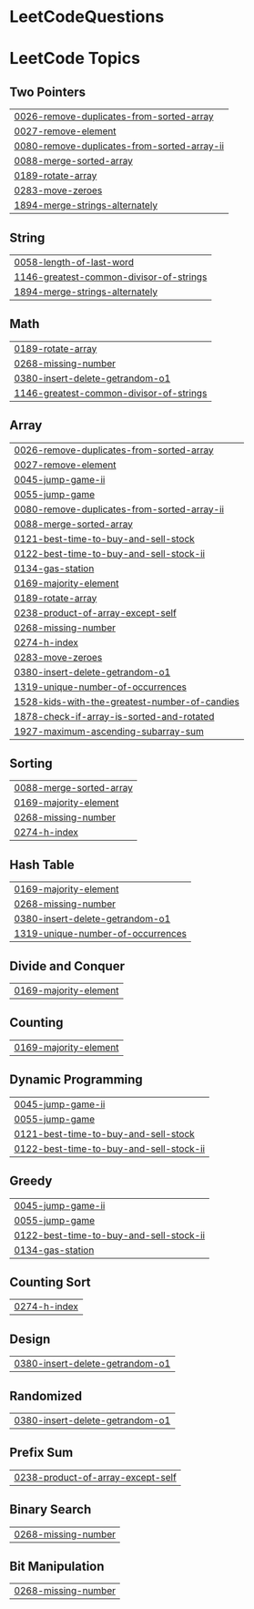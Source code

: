 # LeetCodeQuestions
<!---LeetCode Topics Start-->
# LeetCode Topics
## Two Pointers
|  |
| ------- |
| [0026-remove-duplicates-from-sorted-array](https://github.com/Ishant009/LeetCodeQuestions/tree/master/0026-remove-duplicates-from-sorted-array) |
| [0027-remove-element](https://github.com/Ishant009/LeetCodeQuestions/tree/master/0027-remove-element) |
| [0080-remove-duplicates-from-sorted-array-ii](https://github.com/Ishant009/LeetCodeQuestions/tree/master/0080-remove-duplicates-from-sorted-array-ii) |
| [0088-merge-sorted-array](https://github.com/Ishant009/LeetCodeQuestions/tree/master/0088-merge-sorted-array) |
| [0189-rotate-array](https://github.com/Ishant009/LeetCodeQuestions/tree/master/0189-rotate-array) |
| [0283-move-zeroes](https://github.com/Ishant009/LeetCodeQuestions/tree/master/0283-move-zeroes) |
| [1894-merge-strings-alternately](https://github.com/Ishant009/LeetCodeQuestions/tree/master/1894-merge-strings-alternately) |
## String
|  |
| ------- |
| [0058-length-of-last-word](https://github.com/Ishant009/LeetCodeQuestions/tree/master/0058-length-of-last-word) |
| [1146-greatest-common-divisor-of-strings](https://github.com/Ishant009/LeetCodeQuestions/tree/master/1146-greatest-common-divisor-of-strings) |
| [1894-merge-strings-alternately](https://github.com/Ishant009/LeetCodeQuestions/tree/master/1894-merge-strings-alternately) |
## Math
|  |
| ------- |
| [0189-rotate-array](https://github.com/Ishant009/LeetCodeQuestions/tree/master/0189-rotate-array) |
| [0268-missing-number](https://github.com/Ishant009/LeetCodeQuestions/tree/master/0268-missing-number) |
| [0380-insert-delete-getrandom-o1](https://github.com/Ishant009/LeetCodeQuestions/tree/master/0380-insert-delete-getrandom-o1) |
| [1146-greatest-common-divisor-of-strings](https://github.com/Ishant009/LeetCodeQuestions/tree/master/1146-greatest-common-divisor-of-strings) |
## Array
|  |
| ------- |
| [0026-remove-duplicates-from-sorted-array](https://github.com/Ishant009/LeetCodeQuestions/tree/master/0026-remove-duplicates-from-sorted-array) |
| [0027-remove-element](https://github.com/Ishant009/LeetCodeQuestions/tree/master/0027-remove-element) |
| [0045-jump-game-ii](https://github.com/Ishant009/LeetCodeQuestions/tree/master/0045-jump-game-ii) |
| [0055-jump-game](https://github.com/Ishant009/LeetCodeQuestions/tree/master/0055-jump-game) |
| [0080-remove-duplicates-from-sorted-array-ii](https://github.com/Ishant009/LeetCodeQuestions/tree/master/0080-remove-duplicates-from-sorted-array-ii) |
| [0088-merge-sorted-array](https://github.com/Ishant009/LeetCodeQuestions/tree/master/0088-merge-sorted-array) |
| [0121-best-time-to-buy-and-sell-stock](https://github.com/Ishant009/LeetCodeQuestions/tree/master/0121-best-time-to-buy-and-sell-stock) |
| [0122-best-time-to-buy-and-sell-stock-ii](https://github.com/Ishant009/LeetCodeQuestions/tree/master/0122-best-time-to-buy-and-sell-stock-ii) |
| [0134-gas-station](https://github.com/Ishant009/LeetCodeQuestions/tree/master/0134-gas-station) |
| [0169-majority-element](https://github.com/Ishant009/LeetCodeQuestions/tree/master/0169-majority-element) |
| [0189-rotate-array](https://github.com/Ishant009/LeetCodeQuestions/tree/master/0189-rotate-array) |
| [0238-product-of-array-except-self](https://github.com/Ishant009/LeetCodeQuestions/tree/master/0238-product-of-array-except-self) |
| [0268-missing-number](https://github.com/Ishant009/LeetCodeQuestions/tree/master/0268-missing-number) |
| [0274-h-index](https://github.com/Ishant009/LeetCodeQuestions/tree/master/0274-h-index) |
| [0283-move-zeroes](https://github.com/Ishant009/LeetCodeQuestions/tree/master/0283-move-zeroes) |
| [0380-insert-delete-getrandom-o1](https://github.com/Ishant009/LeetCodeQuestions/tree/master/0380-insert-delete-getrandom-o1) |
| [1319-unique-number-of-occurrences](https://github.com/Ishant009/LeetCodeQuestions/tree/master/1319-unique-number-of-occurrences) |
| [1528-kids-with-the-greatest-number-of-candies](https://github.com/Ishant009/LeetCodeQuestions/tree/master/1528-kids-with-the-greatest-number-of-candies) |
| [1878-check-if-array-is-sorted-and-rotated](https://github.com/Ishant009/LeetCodeQuestions/tree/master/1878-check-if-array-is-sorted-and-rotated) |
| [1927-maximum-ascending-subarray-sum](https://github.com/Ishant009/LeetCodeQuestions/tree/master/1927-maximum-ascending-subarray-sum) |
## Sorting
|  |
| ------- |
| [0088-merge-sorted-array](https://github.com/Ishant009/LeetCodeQuestions/tree/master/0088-merge-sorted-array) |
| [0169-majority-element](https://github.com/Ishant009/LeetCodeQuestions/tree/master/0169-majority-element) |
| [0268-missing-number](https://github.com/Ishant009/LeetCodeQuestions/tree/master/0268-missing-number) |
| [0274-h-index](https://github.com/Ishant009/LeetCodeQuestions/tree/master/0274-h-index) |
## Hash Table
|  |
| ------- |
| [0169-majority-element](https://github.com/Ishant009/LeetCodeQuestions/tree/master/0169-majority-element) |
| [0268-missing-number](https://github.com/Ishant009/LeetCodeQuestions/tree/master/0268-missing-number) |
| [0380-insert-delete-getrandom-o1](https://github.com/Ishant009/LeetCodeQuestions/tree/master/0380-insert-delete-getrandom-o1) |
| [1319-unique-number-of-occurrences](https://github.com/Ishant009/LeetCodeQuestions/tree/master/1319-unique-number-of-occurrences) |
## Divide and Conquer
|  |
| ------- |
| [0169-majority-element](https://github.com/Ishant009/LeetCodeQuestions/tree/master/0169-majority-element) |
## Counting
|  |
| ------- |
| [0169-majority-element](https://github.com/Ishant009/LeetCodeQuestions/tree/master/0169-majority-element) |
## Dynamic Programming
|  |
| ------- |
| [0045-jump-game-ii](https://github.com/Ishant009/LeetCodeQuestions/tree/master/0045-jump-game-ii) |
| [0055-jump-game](https://github.com/Ishant009/LeetCodeQuestions/tree/master/0055-jump-game) |
| [0121-best-time-to-buy-and-sell-stock](https://github.com/Ishant009/LeetCodeQuestions/tree/master/0121-best-time-to-buy-and-sell-stock) |
| [0122-best-time-to-buy-and-sell-stock-ii](https://github.com/Ishant009/LeetCodeQuestions/tree/master/0122-best-time-to-buy-and-sell-stock-ii) |
## Greedy
|  |
| ------- |
| [0045-jump-game-ii](https://github.com/Ishant009/LeetCodeQuestions/tree/master/0045-jump-game-ii) |
| [0055-jump-game](https://github.com/Ishant009/LeetCodeQuestions/tree/master/0055-jump-game) |
| [0122-best-time-to-buy-and-sell-stock-ii](https://github.com/Ishant009/LeetCodeQuestions/tree/master/0122-best-time-to-buy-and-sell-stock-ii) |
| [0134-gas-station](https://github.com/Ishant009/LeetCodeQuestions/tree/master/0134-gas-station) |
## Counting Sort
|  |
| ------- |
| [0274-h-index](https://github.com/Ishant009/LeetCodeQuestions/tree/master/0274-h-index) |
## Design
|  |
| ------- |
| [0380-insert-delete-getrandom-o1](https://github.com/Ishant009/LeetCodeQuestions/tree/master/0380-insert-delete-getrandom-o1) |
## Randomized
|  |
| ------- |
| [0380-insert-delete-getrandom-o1](https://github.com/Ishant009/LeetCodeQuestions/tree/master/0380-insert-delete-getrandom-o1) |
## Prefix Sum
|  |
| ------- |
| [0238-product-of-array-except-self](https://github.com/Ishant009/LeetCodeQuestions/tree/master/0238-product-of-array-except-self) |
## Binary Search
|  |
| ------- |
| [0268-missing-number](https://github.com/Ishant009/LeetCodeQuestions/tree/master/0268-missing-number) |
## Bit Manipulation
|  |
| ------- |
| [0268-missing-number](https://github.com/Ishant009/LeetCodeQuestions/tree/master/0268-missing-number) |
<!---LeetCode Topics End-->